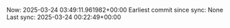 Now: 2025-03-24 03:49:11.961982+00:00 Earliest commit since sync: None Last sync: 2025-03-24 00:22:49+00:00
